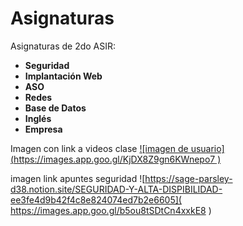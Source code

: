 # Asignaturas

Asignaturas de 2do ASIR:

- **Seguridad**
- **Implantación Web**
- **ASO**
- **Redes**
- **Base de Datos**
- **Inglés**
- **Empresa**

Imagen con link a videos clase
[![imagen de usuario] (https://images.app.goo.gl/KjDX8Z9gn6KWnepo7 )](https://informatica.iesquevedo.es/videos/2asir/ )

imagen link apuntes seguridad
![https://sage-parsley-d38.notion.site/SEGURIDAD-Y-ALTA-DISPIBILIDAD-ee3fe4d9b42f4c8e824074ed7b2e6605](    https://images.app.goo.gl/b5ou8tSDtCn4xxkE8 )
